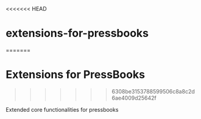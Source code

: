<<<<<<< HEAD
# extensions-for-pressbooks
=======
# Extensions for PressBooks
>>>>>>> 6308be3153788599506c8a8c2d6ae4009d25642f

Extended core functionalities for pressbooks
